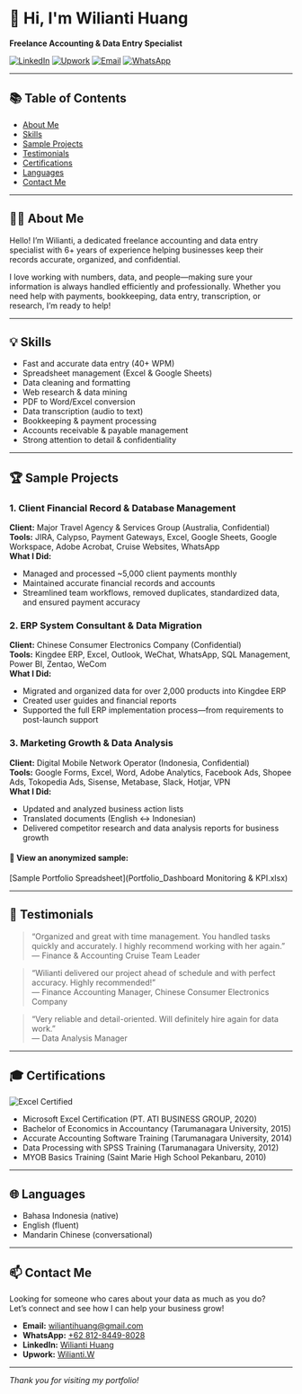 # 👋 Hi, I'm Wilianti Huang

**Freelance Accounting & Data Entry Specialist**

[![LinkedIn](https://img.shields.io/badge/LinkedIn-blue?logo=linkedin&logoColor=white)](https://id.linkedin.com/in/wilianti-huang-07bab4b5/)
[![Upwork](https://img.shields.io/badge/Upwork-6fda44?logo=upwork&logoColor=white)](https://www.upwork.com/freelancers/~01de347855df8588f0?mp_source=share)
[![Email](https://img.shields.io/badge/Email-wiliantihuang@gmail.com-red?logo=gmail&logoColor=white)](mailto:wiliantihuang@gmail.com)
[![WhatsApp](https://img.shields.io/badge/WhatsApp-25D366?logo=whatsapp&logoColor=white)](https://wa.me/6281284498028)

---

## 📚 Table of Contents

- [About Me](#-about-me)
- [Skills](#-skills)
- [Sample Projects](#-sample-projects)
- [Testimonials](#-testimonials)
- [Certifications](#-certifications)
- [Languages](#-languages)
- [Contact Me](#-contact-me)

---

## 👩‍💻 About Me

Hello! I’m Wilianti, a dedicated freelance accounting and data entry specialist with 6+ years of experience helping businesses keep their records accurate, organized, and confidential.

I love working with numbers, data, and people—making sure your information is always handled efficiently and professionally. Whether you need help with payments, bookkeeping, data entry, transcription, or research, I’m ready to help!

---

## 💡 Skills

- Fast and accurate data entry (40+ WPM)
- Spreadsheet management (Excel & Google Sheets)
- Data cleaning and formatting
- Web research & data mining
- PDF to Word/Excel conversion
- Data transcription (audio to text)
- Bookkeeping & payment processing
- Accounts receivable & payable management
- Strong attention to detail & confidentiality

---

## 🏆 Sample Projects

### 1. Client Financial Record & Database Management
**Client:** Major Travel Agency & Services Group (Australia, Confidential)  
**Tools:** JIRA, Calypso, Payment Gateways, Excel, Google Sheets, Google Workspace, Adobe Acrobat, Cruise Websites, WhatsApp  
**What I Did:**  
- Managed and processed ~5,000 client payments monthly  
- Maintained accurate financial records and accounts  
- Streamlined team workflows, removed duplicates, standardized data, and ensured payment accuracy

### 2. ERP System Consultant & Data Migration
**Client:** Chinese Consumer Electronics Company (Confidential)  
**Tools:** Kingdee ERP, Excel, Outlook, WeChat, WhatsApp, SQL Management, Power BI, Zentao, WeCom  
**What I Did:**  
- Migrated and organized data for over 2,000 products into Kingdee ERP  
- Created user guides and financial reports  
- Supported the full ERP implementation process—from requirements to post-launch support

### 3. Marketing Growth & Data Analysis
**Client:** Digital Mobile Network Operator (Indonesia, Confidential)  
**Tools:** Google Forms, Excel, Word, Adobe Analytics, Facebook Ads, Shopee Ads, Tokopedia Ads, Sisense, Metabase, Slack, Hotjar, VPN  
**What I Did:**  
- Updated and analyzed business action lists  
- Translated documents (English ↔ Indonesian)  
- Delivered competitor research and data analysis reports for business growth

#### 🔗 View an anonymized sample:
[Sample Portfolio Spreadsheet](Portfolio_Dashboard Monitoring & KPI.xlsx)

---

## 💬 Testimonials

> “Organized and great with time management. You handled tasks quickly and accurately. I highly recommend working with her again.”  
> — Finance & Accounting Cruise Team Leader

> “Wilianti delivered our project ahead of schedule and with perfect accuracy. Highly recommended!”  
> — Finance Accounting Manager, Chinese Consumer Electronics Company

> “Very reliable and detail-oriented. Will definitely hire again for data work.”  
> — Data Analysis Manager

---

## 🎓 Certifications

![Excel Certified](https://img.shields.io/badge/Excel-Certified-green?logo=microsoft-excel)

- Microsoft Excel Certification (PT. ATI BUSINESS GROUP, 2020)
- Bachelor of Economics in Accountancy (Tarumanagara University, 2015)
- Accurate Accounting Software Training (Tarumanagara University, 2014)
- Data Processing with SPSS Training (Tarumanagara University, 2012)
- MYOB Basics Training (Saint Marie High School Pekanbaru, 2010)

---

## 🌐 Languages

- Bahasa Indonesia (native)
- English (fluent)
- Mandarin Chinese (conversational)

---

## 📫 Contact Me

Looking for someone who cares about your data as much as you do?  
Let’s connect and see how I can help your business grow!

- **Email:** [wiliantihuang@gmail.com](mailto:wiliantihuang@gmail.com)
- **WhatsApp:** [+62 812-8449-8028](https://wa.me/6281284498028)
- **LinkedIn:** [Wilianti Huang](https://id.linkedin.com/in/wilianti-huang-07bab4b5/)
- **Upwork:** [Wilianti.W](https://www.upwork.com/freelancers/~01de347855df8588f0?mp_source=share)

---

*Thank you for visiting my portfolio!*

<!--
SEO: Freelance Data Entry Indonesia, Remote Bookkeeper Indonesia, Data Entry Specialist, Online Bookkeeping, Data Cleaning Services, Virtual Assistant Indonesia, Data Entry Freelancer, Remote Data Entry, Indonesia Data Entry Portfolio
-->
